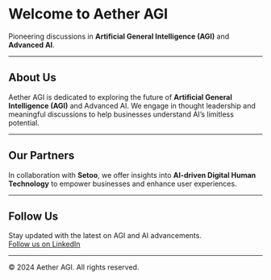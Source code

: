 # Welcome to Aether AGI

Pioneering discussions in **Artificial General Intelligence (AGI)** and **Advanced AI**.

---

## About Us
Aether AGI is dedicated to exploring the future of **Artificial General Intelligence (AGI)** and Advanced AI. We engage in thought leadership and meaningful discussions to help businesses understand AI’s limitless potential.

---

## Our Partners
In collaboration with **Setoo**, we offer insights into **AI-driven Digital Human Technology** to empower businesses and enhance user experiences.

---

## Follow Us
Stay updated with the latest on AGI and AI advancements.  
[Follow us on LinkedIn](https://www.linkedin.com/company/aether-agi)

---

© 2024 Aether AGI. All rights reserved.
